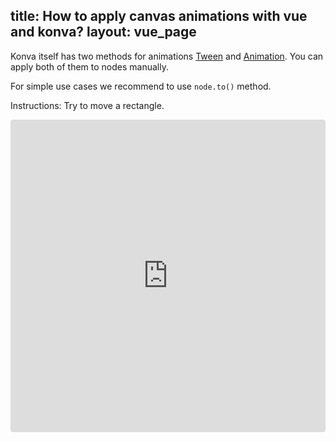 title: How to apply canvas animations with vue and konva?
layout: vue_page
---

Konva itself has two methods for animations [Tween](/cn.konvajs/docs/tweens/Linear_Easing.html) and [Animation](/cn.konvajs/docs/animations/Rotation.html). You can apply both of them to nodes manually.

For simple use cases we recommend to use `node.to()` method.

Instructions: Try to move a rectangle.

<iframe src="https://codesandbox.io/embed/github/konvajs/site/tree/master/vue-demos/simple_animations?hidenavigation=1&view=split&fontsize=10&module=/src/App.vue" style="width:100%; height:500px; border:0; border-radius: 4px; overflow:hidden;" sandbox="allow-modals allow-forms allow-popups allow-scripts allow-same-origin"></iframe>



